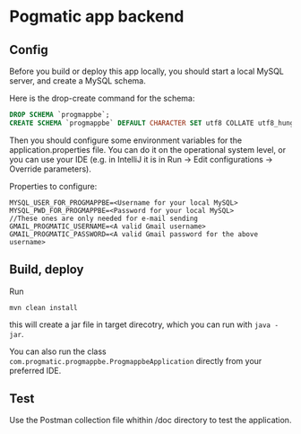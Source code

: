 # Pogmatic app backend

## Config

Before you build or deploy this app locally, you should start a local MySQL server, and create a MySQL schema.

Here is the drop-create command for the schema:

```SQL
DROP SCHEMA `progmappbe`;
CREATE SCHEMA `progmappbe` DEFAULT CHARACTER SET utf8 COLLATE utf8_hungarian_ci;
```

Then you should configure some environment variables for the application.properties file.
You can do it on the operational system level, or you can use your IDE (e.g. in IntelliJ it is in Run -> Edit configurations -> Override parameters).

Properties to configure:
```
MYSQL_USER_FOR_PROGMAPPBE=<Username for your local MySQL>
MYSQL_PWD_FOR_PROGMAPPBE=<Password for your local MySQL>
//These ones are only needed for e-mail sending
GMAIL_PROGMATIC_USERNAME=<A valid Gmail username>
GMAIL_PROGMATIC_PASSWORD=<A valid Gmail password for the above username>
```
## Build, deploy

Run
```
mvn clean install
```
this will create a jar file in target direcotry, which you can run with `java -jar`.

You can also run the class `com.progmatic.progmappbe.ProgmappbeApplication` directly from your preferred IDE.

## Test
Use the Postman collection file whithin /doc directory to test the application.